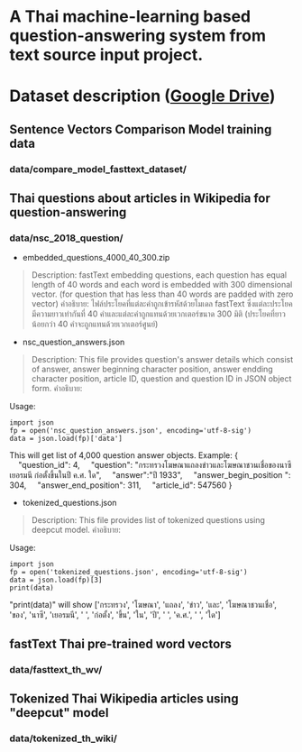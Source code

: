 # A Thai machine-learning based question-answering system from text source input project.

# Dataset description ([Google Drive](https://drive.google.com/drive/folders/1pPRewSKGxsbJSL4Zpfeydbormtf4vTml))
## Sentence Vectors Comparison Model training data
### data/compare_model_fasttext_dataset/

## Thai questions about articles in Wikipedia for question-answering
### data/nsc_2018_question/
* embedded_questions_4000_40_300.zip
> Description: fastText embedding questions, each question has equal length of 40 words and each word is embedded with 300 dimensional vector. (for question that has less than 40 words are padded with zero vector)
คำอธิบาย: ไฟล์ประโยคที่แต่ละคำถูกเข้ารหัสด้วยโมเดล fastText ซึ่งแต่ละประโยคมีความยาวเท่ากันที่ 40 คำและแต่ละคำถูกแทนด้วยเวกเตอร์ขนาด 300 มิติ (ประโยคที่ยาวน้อยกว่า 40 คำจะถูกแทนด้วยเวกเตอร์ศูนย์)

* nsc_question_answers.json
> Description: This file provides question's answer details which consist of answer, answer beginning character position, answer endding character position, article ID, question and question ID in JSON object form.
คำอธิบาย: 

Usage: 
```
import json
fp = open('nsc_question_answers.json', encoding='utf-8-sig')
data = json.load(fp)['data']
```
This will get list of 4,000 question answer objects.
Example: 
{
&nbsp;&nbsp;&nbsp;&nbsp;"question_id": 4,
&nbsp;&nbsp;&nbsp;&nbsp;"question": "กระทรวงโฆษณาแถลงข่าวและโฆษณาชวนเชื่อของนาซีเยอรมนี ก่อตั้งขึ้นในปี ค.ศ. ใด", 
&nbsp;&nbsp;&nbsp;&nbsp;"answer":"ปี 1933", 
&nbsp;&nbsp;&nbsp;&nbsp;"answer_begin_position ": 304, 
&nbsp;&nbsp;&nbsp;&nbsp;"answer_end_position": 311,
&nbsp;&nbsp;&nbsp;&nbsp;"article_id": 547560
}

* tokenized_questions.json
> Description: This file provides list of tokenized questions using deepcut model.
คำอธิบาย: 

Usage: 
```
import json
fp = open('tokenized_questions.json', encoding='utf-8-sig')
data = json.load(fp)[3]
print(data)
```
"print(data)" will show
['กระทรวง', 'โฆษณา', 'แถลง', 'ข่าว', 'และ', 'โฆษณาชวนเชื่อ', 'ของ', 'นาซี', 'เยอรมนี', ' ', 'ก่อตั้ง', 'ขึ้น', 'ใน', 'ปี', ' ', 'ค.ศ.', ' ', 'ใด']

## fastText Thai pre-trained word vectors
### data/fasttext_th_wv/
## Tokenized Thai Wikipedia articles using "deepcut" model
### data/tokenized_th_wiki/
